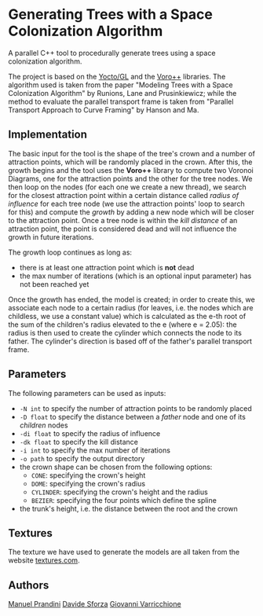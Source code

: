 # Generating Trees with a Space Colonization Algorithm

A parallel C++ tool to procedurally generate trees using a space colonization
algorithm.

The project is based on the [Yocto/GL](https://github.com/xelatihy/yocto-gl) and
the [Voro++](http://math.lbl.gov/voro++/) libraries.
The algorithm used is taken from the paper "Modeling Trees with a Space
Colonization Algorithm" by Runions, Lane and Prusinkiewicz; while the method to
evaluate the parallel transport frame is taken from "Parallel Transport Approach
to Curve Framing" by Hanson and Ma.

## Implementation

The basic input for the tool is the shape of the tree's crown and a number of
attraction points, which will be randomly placed in the crown. After this, the
growth begins and the tool uses the **Voro++** library to compute two Voronoi
Diagrams, one for the attraction points and the other for the tree nodes. We
then loop on the nodes (for each one we create a new thread), we search for
the closest attraction point within a certain distance called *radius of
influence* for each tree node (we use the attraction points' loop to search for
this) and compute the *growth* by adding a new node which will be closer to the
attraction point. Once a tree node is within the *kill distance* of an
attraction point, the point is considered dead and will not influence the growth
in future iterations.

The growth loop continues as long as:
 - there is at least one attraction point which is **not** dead
 - the max number of iterations (which is an optional input parameter) has not
   been reached yet

Once the growth has ended, the model is created; in order to create this, we
associate each node to a certain radius (for leaves, i.e. the nodes which are
childless, we use a constant value) which is calculated as the e-th root of
the sum of the children's radius elevated to the e (where e = 2.05): the radius
is then used to create the cylinder which connects the node to its father.
The cylinder's direction is based off of the father's parallel transport frame.

## Parameters

The following parameters can be used as inputs:
- `-N int` to specify the number of attraction points to be randomly placed
- `-D float` to specify the distance between a *father* node and one of its
 *children* nodes
- `-di float` to specify the radius of influence
- `-dk float` to specify the kill distance
- `-i int` to specify the max number of iterations
- `-o path` to specify the output directory
- the crown shape can be chosen from the following options:
    - `CONE`: specifying the crown's height
    - `DOME`: specifying the crown's radius
    - `CYLINDER`: specifying the crown's height and the radius
    - `BEZIER`: specifying the four points which define the spline
- the trunk's height, i.e. the distance between the root and the crown

## Textures

The texture we have used to generate the models are all taken from the website
[textures.com](https://textures.com).

## Authors

[Manuel Prandini](https://github.com/ManuelPrandini)
[Davide Sforza](https://github.com/dsforza96)
[Giovanni Varricchione](https://github.com/giovannivarr)
